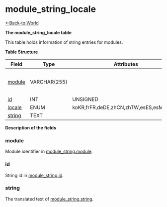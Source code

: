 # module_string_locale

[<-Back-to:World](database-world)

**The module_string_locale table**

This table holds information of string entries for modules.

**Table Structure**

| Field             | Type         | Attributes                              | Key | Null | Default | Extra | Comment                      |
| ----------------- | ------------ | --------------------------------------- | --- | ---- | ------- | ----- | ---------------------------- |
| [module](#module) | VARCHAR(255) |                                         | PRI | NO   |         |       | module dir name, eg mod-cfbg |
| [id](#id)         | INT          | UNSIGNED                                | PRI | NO   |         |       |                              |
| [locale](#locale) | ENUM         | koKR,frFR,deDE,zhCN,zhTW,esES,esMX,ruRU | PRI | NO   |         |       |                              |
| [string](#string) | TEXT         |                                         |     | NO   |         |       |                              |

**Description of the fields**

### module

Module identifier in [module_string.module](module-string#module).

### id

String id in [module_string.id](module-string#id).

<!--@include: /utils/locale.md-->

### string

The translated text of [module_string.string](module-string#string).
